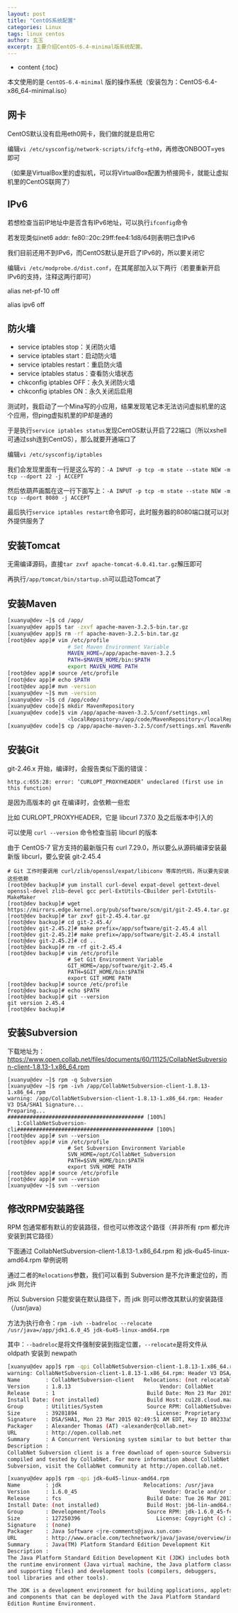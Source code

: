 ```yaml
---
layout: post
title: "CentOS系统配置"
categories: Linux
tags: linux centos
author: 玄玉
excerpt: 主要介绍CentOS-6.4-minimal版系统配置。
---
```


* content
{:toc}


本文使用的是 `CentOS-6.4-minimal` 版的操作系统（安装包为：CentOS-6.4-x86_64-minimal.iso）

## 网卡

CentOS默认没有启用eth0网卡，我们做的就是启用它

编辑`vi /etc/sysconfig/network-scripts/ifcfg-eth0`，再修改ONBOOT=yes即可

（如果是VirtualBox里的虚拟机，可以将VirtualBox配置为桥接网卡，就能让虚拟机里的CentOS联网了）

## IPv6

若想检查当前IP地址中是否含有IPv6地址，可以执行`ifconfig`命令

若发现类似inet6 addr: fe80::20c:29ff:fee4:1d8/64则表明已含IPv6

我们目前还用不到IPv6，而CentOS默认是开启了IPv6的，所以要关闭它

编辑`vi /etc/modprobe.d/dist.conf`，在其尾部加入以下两行（若要重新开启IPv6的支持，注释这两行即可）

alias net-pf-10 off

alias ipv6 off

## 防火墙

* service iptables stop：关闭防火墙
* service iptables start：启动防火墙
* service iptables restart：重启防火墙
* service iptables status：查看防火墙状态
* chkconfig iptables OFF：永久关闭防火墙
* chkconfig iptables ON：永久关闭后启用

测试时，我启动了一个Mina写的小应用，结果发现笔记本无法访问虚拟机里的这个应用，但ping虚拟机里的IP却是通的

于是执行`service iptables status`发现CentOS默认开启了22端口（所以xshell可通过ssh连到CentOS），那么就要开通端口了

编辑`vi /etc/sysconfig/iptables`

我们会发现里面有一行是这么写的：`-A INPUT -p tcp -m state --state NEW -m tcp --dport 22 -j ACCEPT`

然后依葫芦画瓢在这一行下面写上：`-A INPUT -p tcp -m state --state NEW -m tcp --dport 8080 -j ACCEPT`

最后执行`service iptables restart`命令即可，此时服务器的8080端口就可以对外提供服务了

## 安装Tomcat

无需编译源码，直接`tar zxvf apache-tomcat-6.0.41.tar.gz`解压即可

再执行`/app/tomcat/bin/startup.sh`可以启动Tomcat了

## 安装Maven

```sh
[xuanyu@dev ~]$ cd /app/
[xuanyu@dev app]$ tar -zxvf apache-maven-3.2.5-bin.tar.gz
[xuanyu@dev app]$ rm -rf apache-maven-3.2.5-bin.tar.gz
[root@dev app]# vim /etc/profile
                   # Set Maven Environment Variable
                   MAVEN_HOME=/app/apache-maven-3.2.5
                   PATH=$MAVEN_HOME/bin:$PATH
                   export MAVEN_HOME PATH
[root@dev app]# source /etc/profile
[root@dev app]# echo $PATH
[root@dev app]# mvn -version
[xuanyu@dev ~]$ mvn -version
[xuanyu@dev ~]$ cd /app/code/
[xuanyu@dev code]$ mkdir MavenRepository
[xuanyu@dev code]$ vim /app/apache-maven-3.2.5/conf/settings.xml
                   <localRepository>/app/code/MavenRepository</localRepository>
[xuanyu@dev code]$ cp /app/apache-maven-3.2.5/conf/settings.xml MavenRepository/
```

## 安装Git

git-2.46.x 开始，编译时，会报告类似下面的错误：

```shell
http.c:655:28: error: ‘CURLOPT_PROXYHEADER’ undeclared (first use in this function)
```

是因为高版本的 git 在编译时，会依赖一些宏

比如 CURLOPT_PROXYHEADER，它是 libcurl 7.37.0 及之后版本中引入的

可以使用 `curl --version` 命令检查当前 libcurl 的版本

由于 CentOS-7 官方支持的最新版只有 curl 7.29.0，所以要么从源码编译安装最新版 libcurl，要么安装 git-2.45.4

```shell
# Git 工作时要调用 curl/zlib/openssl/expat/libiconv 等库的代码，所以要先安装这些依赖
[root@dev backup]# yum install curl-devel expat-devel gettext-devel openssl-devel zlib-devel gcc perl-ExtUtils-CBuilder perl-ExtUtils-MakeMaker
[root@dev backup]# wget https://mirrors.edge.kernel.org/pub/software/scm/git/git-2.45.4.tar.gz
[root@dev backup]# tar zxvf git-2.45.4.tar.gz
[root@dev backup]# cd git-2.45.4/
[root@dev git-2.45.2]# make prefix=/app/software/git-2.45.4 all
[root@dev git-2.45.2]# make prefix=/app/software/git-2.45.4 install
[root@dev git-2.45.2]# cd ..
[root@dev backup]# rm -rf git-2.45.4
[root@dev backup]# vim /etc/profile
                   # Set Git Environment Variable
                   GIT_HOME=/app/software/git-2.45.4
                   PATH=$GIT_HOME/bin:$PATH
                   export GIT_HOME PATH
[root@dev backup]# source /etc/profile
[root@dev backup]# echo $PATH
[root@dev backup]# git --version
git version 2.45.4
[root@dev backup]#
```

## 安装Subversion

下载地址为：https://www.open.collab.net/files/documents/60/11125/CollabNetSubversion-client-1.8.13-1.x86_64.rpm

```shell
[xuanyu@dev ~]$ rpm -q Subversion
[xuanyu@dev ~]$ rpm -ivh /app/CollabNetSubversion-client-1.8.13-1.x86_64.rpm
warning: /app/CollabNetSubversion-client-1.8.13-1.x86_64.rpm: Header V3 DSA/SHA1 Signature...
Preparing...                ########################################### [100%]
   1:CollabNetSubversion-cli########################################### [100%]
[root@dev app]# svn --version
[root@dev app]# vim /etc/profile
                   # Set Subversion Environment Variable
                   SVN_HOME=/opt/CollabNet_Subversion
                   PATH=$SVN_HOME/bin:$PATH
                   export SVN_HOME PATH
[root@dev app]# source /etc/profile
[root@dev app]# svn --version
[xuanyu@dev ~]$ svn --version
```

## 修改RPM安装路径

RPM 包通常都有默认的安装路径，但也可以修改这个路径（并非所有 rpm 都允许安装到其它路径）

下面通过 CollabNetSubversion-client-1.8.13-1.x86_64.rpm 和 jdk-6u45-linux-amd64.rpm 举例说明

通过二者的`Relocations`参数，我们可以看到 Subversion 是不允许重定位的，而 jdk 则允许

所以 Subversion 只能安装在默认路径下，而 jdk 则可以修改其默认的安装路径（/usr/java）

方法为执行命令：`rpm -ivh --badreloc --relocate /usr/java=/app/jdk1.6.0_45 jdk-6u45-linux-amd64.rpm`

其中：`--badreloc`是将文件强制安装到指定位置，`--relocate`是将文件从 oldpath 安装到 newpath

```sh
[xuanyu@dev app]$ rpm -qpi CollabNetSubversion-client-1.8.13-1.x86_64.rpm
warning: CollabNetSubversion-client-1.8.13-1.x86_64.rpm: Header V3 DSA/SHA1 Signature...
Name        : CollabNetSubversion-client   Relocations: (not relocatable)
Version     : 1.8.13                            Vendor: CollabNet
Release     : 1                             Build Date: Mon 23 Mar 2015 02:49:36 AM EDT
Install Date: (not installed)               Build Host: cu128.cloud.maa.collab.net
Group       : Utilities/System              Source RPM: CollabNetSubversion-client-1.8.13-1.src.rpm
Size        : 39281894                         License: Proprietary
Signature   : DSA/SHA1, Mon 23 Mar 2015 02:49:51 AM EDT, Key ID 80233a5a35bcca43
Packager    : Alexander Thomas (AT) <alexander@collab.net>
URL         : http://open.collab.net
Summary     : A Concurrent Versioning system similar to but better than CVS.
Description :
CollabNet Subversion client is a free download of open-source Subversion,
compiled and tested by CollabNet. For more information about CollabNet
Subversion, visit the CollabNet community at http://open.collab.net.
```

```sh
[xuanyu@dev app]$ rpm -qpi jdk-6u45-linux-amd64.rpm
Name        : jdk                          Relocations: /usr/java
Version     : 1.6.0_45                          Vendor: Oracle and/or its affiliates.
Release     : fcs                           Build Date: Tue 26 Mar 2013 07:54:12 PM EDT
Install Date: (not installed)               Build Host: jb6-lin-amd64.sfbay.sun.com
Group       : Development/Tools             Source RPM: jdk-1.6.0_45-fcs.src.rpm
Size        : 127250396                        License: Copyright (c) 2011, Oracle...
Signature   : (none)
Packager    : Java Software <jre-comments@java.sun.com>
URL         : http://www.oracle.com/technetwork/java/javase/overview/index.html
Summary     : Java(TM) Platform Standard Edition Development Kit
Description :
The Java Platform Standard Edition Development Kit (JDK) includes both
the runtime environment (Java virtual machine, the Java platform classes
and supporting files) and development tools (compilers, debuggers,
tool libraries and other tools).

The JDK is a development environment for building applications, applets
and components that can be deployed with the Java Platform Standard
Edition Runtime Environment.
```